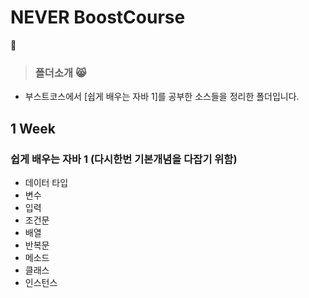 # NEVER BoostCourse
:adult: 
> ### 폴더소개 :smile_cat: 
- 부스트코스에서 [쉽게 배우는 자바 1]를 공부한 소스들을 정리한 폴더입니다.

## 1 Week
### 쉽게 배우는 자바 1 (다시한번 기본개념을 다잡기 위함)
- 데이터 타입
- 변수
- 입력
- 조건문
- 배열
- 반복문
- 메소드
- 클래스
- 인스턴스

